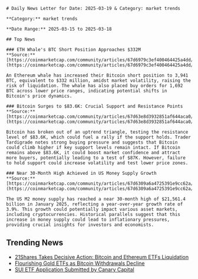 
    # Daily News Letter for Date: 2025-03-19 & Category: market trends

    **Category:** market trends

    **Date Range:** 2025-03-15 to 2025-03-18

    ## Top News
    
    ### ETH Whale's BTC Short Position Approaches $332M
    **Source:** [https://coinmarketcap.com/community/articles/67d6979c3ef400464425a4dd/](https://coinmarketcap.com/community/articles/67d6979c3ef400464425a4dd/)

    An Ethereum whale has increased their Bitcoin short position to 3,941 BTC, equivalent to $332 million, amidst market volatility, raising the risk of liquidation. The whale has also placed buy orders for 1,692 BTC across lower price ranges, indicating potential shifts in Bitcoin's price dynamics.
    
    ### Bitcoin Surges to $83.6K: Crucial Support and Resistance Points
    **Source:** [https://coinmarketcap.com/community/articles/67d63e8d3932851af644aca0/](https://coinmarketcap.com/community/articles/67d63e8d3932851af644aca0/)

    Bitcoin has broken out of an uptrend triangle, testing the resistance level of $83.6K, which could fuel a rally if the support holds. Trader Tardigrade notes strong buying pressure and suggests that Bitcoin could climb higher if key support levels remain intact. If Bitcoin remains above $83.6K, it could boost market confidence and attract more buyers, potentially leading to a test of $87K. However, failure to hold support could increase volatility and test lower price zones.
    
    ### Near 30-Month High Achieved in US Money Supply Growth
    **Source:** [https://coinmarketcap.com/community/articles/67d6309a6a4725391e9cc62a/](https://coinmarketcap.com/community/articles/67d6309a6a4725391e9cc62a/)

    The US M2 money supply has reached a near 30-month high of $21,561.4 billion in January 2025, reflecting a year-over-year growth rate of 3.9%. This growth could potentially impact various asset markets, including cryptocurrencies. Historical parallels suggest that this increase in money supply could lead to inflationary pressures, providing crucial insights for investors and economists.
    
## Trending News
- [21Shares Takes Decisive Action: Bitcoin and Ethereum ETFs Liquidation](https://coinmarketcap.com/community/articles/67d6ab8b2dc6703dbc6f7020/)
- [Flourishing Gold ETFs as Bitcoin Withdrawals Decline](https://coinmarketcap.com/community/articles/67d60afe975e2a25c40ef3f0/)
- [SUI ETF Application Submitted by Canary Capital](https://coinmarketcap.com/community/articles/67d962756dc77e1ce12d8251/)
